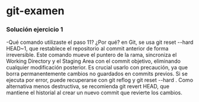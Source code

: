 # git-examen

### Solución ejercicio 1 

-Qué comando utilizaste el paso 11? ¿Por qué?
en Git, se usa git reset --hard HEAD~1, que restablece el repositorio al commit anterior de forma irreversible. Este comando mueve el puntero de la rama,
sincroniza el Working Directory y el Staging Area con el commit objetivo, eliminando cualquier modificación posterior. 
Es crucial usarlo con precaución, ya que borra permanentemente cambios no guardados en commits previos. 
Si se ejecuta por error, puede recuperarse con git reflog y git reset --hard <hash>. 
Como alternativa menos destructiva, se recomienda git revert HEAD, que mantiene el historial al crear un nuevo commit que revierte los cambios.
